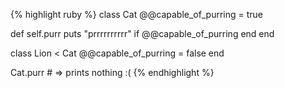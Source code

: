{% highlight ruby %}
class Cat
  @@capable_of_purring = true

  def self.purr
    puts "prrrrrrrrrr" if @@capable_of_purring
  end
end

class Lion < Cat
  @@capable_of_purring = false
end

Cat.purr # => prints nothing :(
{% endhighlight %}
